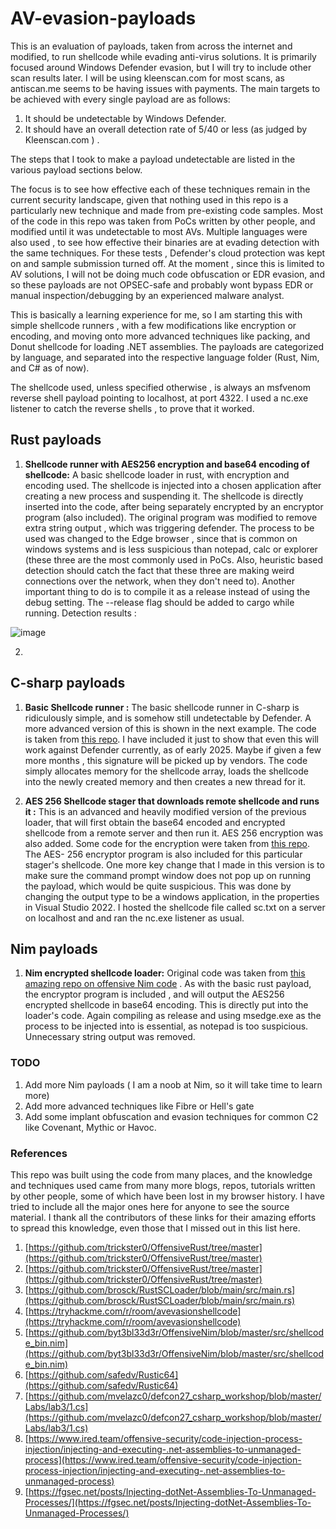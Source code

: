 # AV-evasion-payloads
This is an evaluation of payloads, taken from across the internet and modified,  to run shellcode while evading anti-virus solutions. It is primarily focused around Windows Defender evasion, but I will try to include other scan results later. I will be using kleenscan.com for most scans, as antiscan.me seems to be having issues with payments. 
The main targets to be achieved with every single payload are as follows: 
1. It should be undetectable by Windows Defender.
2. It should have an overall detection rate of 5/40 or less (as judged by Kleenscan.com ) .

The steps that I took to make a payload  undetectable are listed in the various payload sections below. 

The focus is to see how effective each of these techniques remain in the current security  landscape, given that nothing used in this repo is a particularly new technique and made from pre-existing code samples. Most of the code in this repo was taken from PoCs written by other people, and modified until it was undetectable to most AVs. Multiple languages were also used , to see how effective their binaries are at evading detection with the same techniques. For these tests , Defender's cloud protection was kept on and sample submission turned off. At the moment , since this is limited to AV solutions, I will not be doing much code obfuscation or EDR evasion, and so these payloads are not OPSEC-safe and probably wont bypass EDR or manual inspection/debugging by an experienced malware analyst. 

This is basically a learning experience for me, so I am starting this with simple shellcode runners , with a few modifications like encryption or encoding, and moving onto more advanced techniques like packing,  and Donut shellcode for loading .NET assemblies. 
The payloads are categorized by language, and separated into the respective language folder (Rust, Nim, and C# as of now). 

The shellcode used, unless specified otherwise , is always an msfvenom reverse shell payload pointing to localhost, at port 4322. I  used a nc.exe listener to catch the reverse shells , to prove that it worked. 

## Rust payloads
1. **Shellcode runner with AES256 encryption and base64 encoding of shellcode:** 
A basic shellcode loader in rust, with encryption and encoding used. The shellcode is injected into a chosen application after creating a new process and suspending it.  The shellcode is directly inserted into the code, after being separately encrypted by an encryptor program (also included). 
The original program was modified to remove extra string output , which was triggering defender. The process to be used was changed to the Edge browser , since that is common on windows systems and is  less suspicious than notepad, calc or explorer (these three are the most commonly used in PoCs. Also,  heuristic based detection should catch the fact that these three are making weird connections over the network, when they don't need to).
Another important thing to do is to compile it as a  release instead of using the debug setting. The --release flag should be added to cargo while running.
Detection results :

![image](https://github.com/user-attachments/assets/73c4685d-8b5a-446c-ae55-f999959abb18)


2. 



## C-sharp payloads
1. **Basic Shellcode runner :**
The basic shellcode runner in C-sharp is ridiculously simple, and is somehow still undetectable by Defender. A more advanced version of this is shown in the next example. The code is taken from [this repo](https://gist.github.com/matterpreter/03e2bd3cf8b26d57044f3b494e73bbea). I have included it just to show that even this will work against Defender currently, as of early 2025. Maybe if given a few more months , this signature will be picked up by vendors.
The code simply allocates memory for the shellcode array, loads the shellcode into the newly created memory and then creates a new thread for it. 

2. **AES 256 Shellcode stager that downloads remote shellcode and runs it :**
This is an advanced and heavily modified version of the previous loader, that will first obtain the base64 encoded  and encrypted shellcode from a remote server and then run it. AES 256 encryption was also added. Some code  for the encryption were taken from [this repo](https://github.com/Tw1sm/SharpInjector/blob/master/ScEncryptor/Program.cs). The AES- 256 encryptor program is also included for this particular stager's shellcode.
One more key change that I made in this version is to make sure the command prompt window does not pop up on running the payload, which would be quite suspicious. This was done by changing the output type  to be a windows application, in the properties in Visual Studio 2022. I hosted the shellcode file called sc.txt on a server on localhost and and ran the nc.exe listener as usual. 

## Nim payloads 
1. **Nim encrypted shellcode loader:**
Original code was taken from [this amazing repo on offensive Nim code](https://github.com/S3cur3Th1sSh1t/Creds/blob/master/nim/encrypted_shellcode_loader.nim) .
 As with the basic rust payload, the encryptor program is included , and will output the AES256 encrypted shellcode in base64 encoding. This is directly put into the loader's code. Again compiling as release and using msedge.exe as the process to be injected into is essential, as notepad is too suspicious. Unnecessary string output was removed.

### TODO
1. Add more Nim payloads ( I am a noob at Nim, so it will take time to learn more)
2. Add more advanced techniques like Fibre or Hell's gate
3. Add some implant obfuscation and evasion techniques for common C2 like Covenant, Mythic or Havoc. 

### References 
This repo was built using the code from many places, and the knowledge and techniques used came from many more  blogs, repos, tutorials written by other people, some of which have been lost in my browser history. I have tried to include all the major ones here for anyone to see the source material. I thank all the contributors of these links for their amazing efforts to spread this knowledge, even those that I missed out in this list here. 

1. [https://github.com/trickster0/OffensiveRust/tree/master](https://github.com/trickster0/OffensiveRust/tree/master)
2. [https://github.com/trickster0/OffensiveRust/tree/master](https://github.com/trickster0/OffensiveRust/tree/master)
3. [https://github.com/brosck/RustSCLoader/blob/main/src/main.rs](https://github.com/brosck/RustSCLoader/blob/main/src/main.rs)
4. [https://tryhackme.com/r/room/avevasionshellcode](https://tryhackme.com/r/room/avevasionshellcode)
5. [https://github.com/byt3bl33d3r/OffensiveNim/blob/master/src/shellcode_bin.nim](https://github.com/byt3bl33d3r/OffensiveNim/blob/master/src/shellcode_bin.nim)
6. [https://github.com/safedv/Rustic64](https://github.com/safedv/Rustic64)
7. [https://github.com/mvelazc0/defcon27_csharp_workshop/blob/master/Labs/lab3/1.cs](https://github.com/mvelazc0/defcon27_csharp_workshop/blob/master/Labs/lab3/1.cs)
8. [https://www.ired.team/offensive-security/code-injection-process-injection/injecting-and-executing-.net-assemblies-to-unmanaged-process](https://www.ired.team/offensive-security/code-injection-process-injection/injecting-and-executing-.net-assemblies-to-unmanaged-process)
9. [https://fgsec.net/posts/Injecting-dotNet-Assemblies-To-Unmanaged-Processes/](https://fgsec.net/posts/Injecting-dotNet-Assemblies-To-Unmanaged-Processes/)

